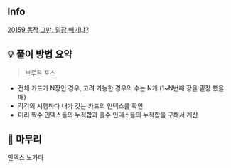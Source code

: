 ## Info
[20159 동작 그만. 밑장 빼기냐?](https://www.acmicpc.net/problem/20159)

## 💡 풀이 방법 요약
> 브루트 포스
- 전체 카드가 N장인 경우, 고려 가능한 경우의 수는 N개 (1~N번째 장을 밑장 뺐을 때)
- 각각의 시행마다 내가 갖는 카드의 인덱스를 확인
- 미리 짝수 인덱스들의 누적합과 홀수 인덱스들의 누적합을 구해서 계산

## 🙂 마무리
인덱스 노가다
